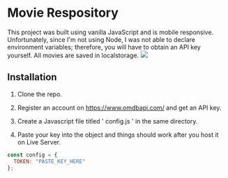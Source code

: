 # Movie Respository

This project was built using vanilla JavaScript and is mobile responsive. Unfortunately, since I'm not using Node, I was not able to declare environment variables; therefore, you will have to obtain an API key yourself. All movies are saved in localstorage.
![](https://github.com/MovieDatabaseProject/Readme.gif)

## Installation

1. Clone the repo.

2. Register an account on https://www.omdbapi.com/ and get an API key. 

3. Create a Javascript file titled ' config.js ' in the same directory. 

4. Paste your key into the object and things should work after you host it on Live Server.

```javascript
const config = {
  TOKEN: "PASTE_KEY_HERE"
};
```
